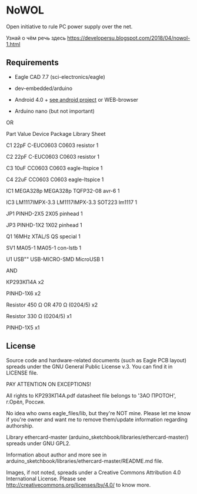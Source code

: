 # NoWOL

Open initiative to rule PC power supply over the net.

Узнай о чём речь здесь https://developersu.blogspot.com/2018/04/nowol-1.html

## Requirements

* Eagle CAD 7.7 (sci-electronics/eagle)

* dev-embedded/arduino

* Android 4.0 + [see android project](https://github.com/developersu/NoWOL-APK) or WEB-browser

*  Arduino nano (but not important)

  OR 

  Part     Value          Device         Package       Library       Sheet

C1       22pF           C-EUC0603      C0603         resistor      1

C2       22pF           C-EUC0603      C0603         resistor      1

C3       10uF           CC0603         C0603         eagle-ltspice 1

C4       22uF           CC0603         C0603         eagle-ltspice 1

IC1      MEGA328p       MEGA328p       TQFP32-08     avr-6         1

IC3      LM1117IMPX-3.3 LM1117IMPX-3.3 SOT223        lm1117        1

JP1                     PINHD-2X5      2X05          pinhead       1

JP3                     PINHD-1X2      1X02          pinhead       1

Q1       16MHz          XTAL/S         QS            special       1

SV1                     MA05-1         MA05-1        con-lstb      1

U1                      USB""          USB-MICRO-SMD MicroUSB      1



AND



КР293КП4А                           x2

PINHD-1X6                           x2

Resistor 450 Ω OR 470 Ω (0204/5)    x2

Resistor 330 Ω (0204/5)             x1

PINHD-1X5                           x1




## License

Source code and hardware-related documents (such as Eagle PCB layout) spreads under the GNU General Public License v.3. You can find it in LICENSE file. 

PAY ATTENTION ON EXCEPTIONS!

All rights to КР293КП4А.pdf datasheet file belongs to 'ЗАО ПРОТОН', г.Орёл, Россия.

No idea who owns eagle_files/lib, but they're NOT mine. Please let me know if you're owner and want me to remove them/update information regarding authorship.

Library ethercard-master (arduino_sketchbook/libraries/ethercard-master/) spreads under GNU GPL2. 

Information about author and more see in arduino_sketchbook/libraries/ethercard-master/README.md file.

Images, if not noted, spreads under a Creative Commons Attribution 4.0 International License. Please see http://creativecommons.org/licenses/by/4.0/ to know more.